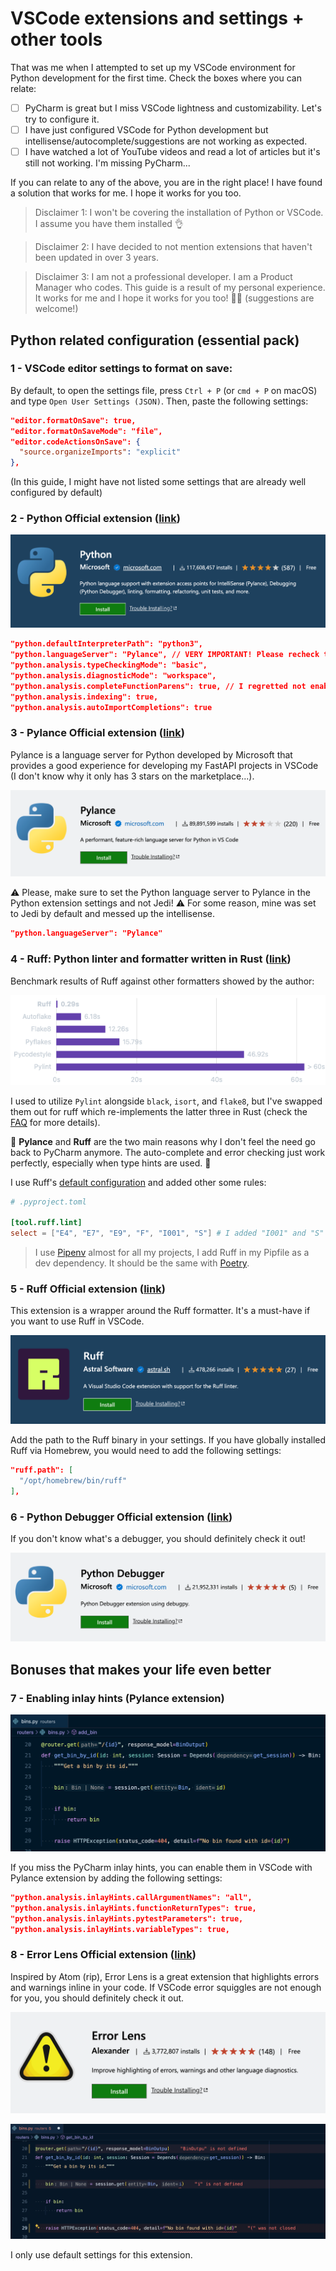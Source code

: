 # VSCode extensions and settings + other tools

That was me when I attempted to set up my VSCode environment for Python development for the first time. Check the boxes where you can relate:

- [ ] PyCharm is great but I miss VSCode lightness and customizability. Let's try to configure it.
- [ ] I have just configured VSCode for Python development but intellisense/autocomplete/suggestions are not working as expected.
- [ ] I have watched a lot of YouTube videos and read a lot of articles but it's still not working. I'm missing PyCharm...

If you can relate to any of the above, you are in the right place! I have found a solution that works for me. I hope it works for you too.

> Disclaimer 1: I won't be covering the installation of Python or VSCode. I assume you have them installed 👌

> Disclaimer 2: I have decided to not mention extensions that haven't been updated in over 3 years.

> Disclaimer 3: I am not a professional developer. I am a Product Manager who codes. This guide is a result of my personal experience. It works for me and I hope it works for you too! 🤜🤛 (suggestions are welcome!)

## Python related configuration (essential pack)

### 1 - VSCode editor settings to format on save: 

By default, to open the settings file, press `Ctrl + P` (or `cmd + P` on macOS) and type `Open User Settings (JSON)`. Then, paste the following settings:

```json
"editor.formatOnSave": true,
"editor.formatOnSaveMode": "file",
"editor.codeActionsOnSave": {
  "source.organizeImports": "explicit"
},
```

(In this guide, I might have not listed some settings that are already well configured by default)

### 2 - Python Official extension ([link](https://marketplace.visualstudio.com/items?itemName=ms-python.python))
[![Python extension](img/python-vscode-extension.png)](https://marketplace.visualstudio.com/items?itemName=ms-python.python)

```json
"python.defaultInterpreterPath": "python3",
"python.languageServer": "Pylance", // VERY IMPORTANT! Please recheck this setting after installing Pylance.
"python.analysis.typeCheckingMode": "basic",
"python.analysis.diagnosticMode": "workspace",
"python.analysis.completeFunctionParens": true, // I regretted not enabling this setting earlier...
"python.analysis.indexing": true,
"python.analysis.autoImportCompletions": true
```

### 3 - Pylance Official extension ([link](https://marketplace.visualstudio.com/items?itemName=ms-python.vscode-pylance))
Pylance is a language server for Python developed by Microsoft that provides a good experience for developing my FastAPI projects in VSCode (I don't know why it only has 3 stars on the marketplace...).

[![Pylance extension](img/pylance-vscode-extension.png)](https://marketplace.visualstudio.com/items?itemName=ms-python.vscode-pylance)

⚠️ Please, make sure to set the Python language server to Pylance in the Python extension settings and not Jedi! ⚠️ For some reason, mine was set to Jedi by default and messed up the intellisense.

```json
"python.languageServer": "Pylance"
```

### 4 - Ruff: Python linter and formatter written in Rust ([link](https://github.com/astral-sh/ruff))

Benchmark results of Ruff against other formatters showed by the author:

![Ruff benchmark](img/ruff-benchmark.png)

I used to utilize `Pylint` alongside `black`, `isort`, and `flake8`, but I've swapped them out for ruff which re-implements the latter three in Rust (check the [FAQ](https://docs.astral.sh/ruff/faq/) for more details).

💯 **Pylance** and **Ruff** are the two main reasons why I don't feel the need go back to PyCharm anymore. The auto-complete and error checking just work perfectly, especially when type hints are used. 💯

I use Ruff's [default configuration](https://docs.astral.sh/ruff/configuration/) and added other some rules:

```toml
# .pyproject.toml

[tool.ruff.lint]
select = ["E4", "E7", "E9", "F", "I001", "S"] # I added "I001" and "S" to the default rules
```

> I use [Pipenv](https://github.com/pypa/pipenv) almost for all my projects, I add Ruff in my Pipfile as a dev dependency. It should be the same with [Poetry](https://github.com/python-poetry/poetry).

### 5 - Ruff Official extension ([link](https://marketplace.visualstudio.com/items?itemName=charliermarsh.ruff))

This extension is a wrapper around the Ruff formatter. It's a must-have if you want to use Ruff in VSCode.

[![Ruff extension](img/ruff-vscode-extension.png)](https://marketplace.visualstudio.com/items?itemName=charliermarsh.ruff)

Add the path to the Ruff binary in your settings. If you have globally installed Ruff via Homebrew, you would need to add the following settings:

```json
"ruff.path": [
  "/opt/homebrew/bin/ruff"
],
```

### 6 - Python Debugger Official extension ([link](https://marketplace.visualstudio.com/items?itemName=ms-python.python))

If you don't know what's a debugger, you should definitely check it out!

[![Python Debugger extension](img/python-debugger-vscode-extension.png)](https://marketplace.visualstudio.com/items?itemName=ms-python.python)

## Bonuses that makes your life even better

### 7 - Enabling inlay hints (Pylance extension)

![Inlay hints screenshot](img/inlay-hints.png)

If you miss the PyCharm inlay hints, you can enable them in VSCode with Pylance extension by adding the following settings:

```json
"python.analysis.inlayHints.callArgumentNames": "all",
"python.analysis.inlayHints.functionReturnTypes": true,
"python.analysis.inlayHints.pytestParameters": true,
"python.analysis.inlayHints.variableTypes": true,
```

### 8 - Error Lens Official extension ([link](https://marketplace.visualstudio.com/items?itemName=usernamehw.errorlens))

Inspired by Atom (rip), Error Lens is a great extension that highlights errors and warnings inline in your code. If VSCode error squiggles are not enough for you, you should definitely check it out.

[![Error lens extension](img/error-lens-vscode-extension.png)](https://marketplace.visualstudio.com/items?itemName=usernamehw.errorlens)

[![Error lens screenshot](img/error-lens-screenshot.png)](https://marketplace.visualstudio.com/items?itemName=usernamehw.errorlens)

I only use default settings for this extension.
